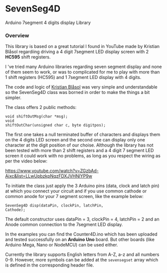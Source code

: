 # SevenSeg4D
Arduino 7segment 4 digits display Library

<h3>Overview</h3>
<p>This library is based on a great tutorial I found in YouTube made by Kristian Blåsol regardiing driving a 4 digit 7segment LED display screen with 2 <b>HC595</b> shift registers.</p>

<p>I 've tried many Arduino libraries regarding seven segment display and none of them seem to work, or was to complicated for me to play with more than 1 shift registers (HC595) and 1 7segment LED display with 4 digits.</p>

<p>The code and logic of <a href="http://duinos.net/files/2015/four_digit_595_1234.ino">Kristian Blåsol</a> was very simple and understandable so the SevenSeg4D class was borned in order to make the things a bit simpler.</p>

<p>The class offers 2 public methods:

<code>void shiftOutMsg(char *msg);</code><br>
<code>void shiftOutChar(unsigned char c, byte digitpos);</code></p>

<p>The first one takes a null terminated buffer of characters and displays them on the 4 digits LED screen and the second one can display only one character at the digit position of our choise. Although the library has not been tested with more than 2 shift registers and a 4 digit 7 segment LED screen it could work with no problems, as long as you respect the wiring as per the video below:</p>

https://www.youtube.com/watch?v=ZGzbAd-Aixc&list=LLwUpbzkpNqzFDXJVHNlYP9w

<p>To initiate the class just apply the 3 Arduino pins (data, clock and latch pin) at which you connect your circuit and if you use common cathode or common anode for your 7 segment screen, like the example below:</p>

<code>SevenSeg4D disp(dataPin, clockPin, latchPin, Cathode);</code>

<p>The default constructor uses dataPin = 3, clockPin = 4, latchPin = 2 and an Anode common connection to the 7segment LED display.</p>

<p>In the examples you can find the Counter4D.ino which has been uploaded and tested successfully on an <b>Arduino Uno</b> board. But other boards (like Arduino Mega, Nano or NodeMCU) can be used either.</p>

<p>Currently the library supports English letters from A-Z, a-z and all numbers 0-9. However, more symbols can be added at the <code>sevensegset</code> array which is defined in the corresponding header file.</p>
